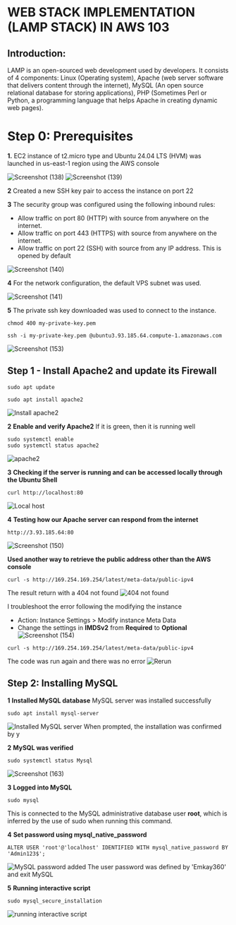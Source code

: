 # WEB STACK IMPLEMENTATION (LAMP STACK) IN AWS 103
## Introduction:
LAMP is an open-sourced web development used by developers. It consists of 4 components: Linux (Operating system), Apache (web server software that delivers content through the internet), MySQL (An open source relational database for storing applications), PHP (Sometimes Perl or Python, a programming language that helps Apache in creating dynamic web pages). 
# Step 0: Prerequisites
**1.** EC2 instance of t2.micro type and Ubuntu 24.04 LTS (HVM) was launched in us-east-1 region using the AWS console  

![Screenshot (138)](https://github.com/Emkay360/StegHub_DevOps-Cloud_Engineering/assets/56301419/549148bd-6768-4e22-b09c-75e5108770d8)
![Screenshot (139)](https://github.com/Emkay360/StegHub_DevOps-Cloud_Engineering/assets/56301419/7805438c-c68e-40a5-ad7d-0bcb283669e3)  

**2** Created a new SSH key pair to access the instance on port 22

**3** The security group was configured using the following inbound rules:

- Allow traffic on port 80 (HTTP) with source from anywhere on the internet.
- Allow traffic on port 443 (HTTPS) with source from anywhere on the internet.
- Allow traffic on port 22 (SSH) with source from any IP address. This is opened by default
  
![Screenshot (140)](https://github.com/Emkay360/StegHub_DevOps-Cloud_Engineering/assets/56301419/2ec68129-cda8-4f29-a419-fc75b5c6059e)

**4** For the network configuration, the default VPS subnet was used.

![Screenshot (141)](https://github.com/Emkay360/StegHub_DevOps-Cloud_Engineering/assets/56301419/2bf58110-92d1-4e02-98f1-1283f9adeaad)

**5** The private ssh key downloaded was used to connect to the instance.

```
chmod 400 my-private-key.pem
```
```
ssh -i my-private-key.pem @ubuntu3.93.185.64.compute-1.amazonaws.com
```

![Screenshot (153)](https://github.com/Emkay360/StegHub_DevOps-Cloud_Engineering/assets/56301419/6aea6fe2-ff07-49f7-aa42-5ca240f9f22e)


## Step 1 - Install Apache2 and update its Firewall
```
sudo apt update
```
```
sudo apt install apache2
```
![Install apache2](https://github.com/Emkay360/StegHub_DevOps-Cloud_Engineering/assets/56301419/1637ad7a-bb54-4f1f-802b-87b9b5075c1e)

**2** **Enable and verify Apache2**
If it is green, then it is running well
```
sudo systemctl enable
sudo systemctl status apache2
```
![apache2](https://github.com/Emkay360/StegHub_DevOps-Cloud_Engineering/assets/56301419/8efaf5ae-e567-4463-84b9-0b29e8fa0e36)

**3** **Checking if the server is running and can be accessed locally through the Ubuntu Shell**
```
curl http://localhost:80
```
![Local host](https://github.com/Emkay360/StegHub_DevOps-Cloud_Engineering/assets/56301419/1ed7352d-4489-45f3-80a0-16845c5703b0)

**4** **Testing how our Apache server can respond from the internet**
```
http://3.93.185.64:80
```
![Screenshot (150)](https://github.com/Emkay360/StegHub_DevOps-Cloud_Engineering/assets/56301419/70cb8a0a-c9ef-473b-b959-371805341220)

**Used another way to retrieve the public address other than the AWS console**
```
curl -s http://169.254.169.254/latest/meta-data/public-ipv4
```
The result return with a 404 not found
![404 not found](https://github.com/Emkay360/StegHub_DevOps-Cloud_Engineering/assets/56301419/cfbf49e3-fd40-43bf-9ed5-3e4a614c945c)

I troubleshoot the error following the modifying the instance
- Action: Instance Settings > Modify instance Meta Data
- Change the settings in **IMDSv2** from **Required** to **Optional**
![Screenshot (154)](https://github.com/Emkay360/StegHub_DevOps-Cloud_Engineering/assets/56301419/d08ac0bc-96cf-4949-bfb2-6749b7b57ef6)
```
curl -s http://169.254.169.254/latest/meta-data/public-ipv4
```
The code was run again and there was no error
![Rerun](https://github.com/Emkay360/StegHub_DevOps-Cloud_Engineering/assets/56301419/921e6043-5ef8-4724-84d3-d938527e4871)

## Step 2: Installing MySQL
**1** **Installed MySQL database**
MySQL server was installed successfully
```
sudo apt install mysql-server
```
![Installed MySQL server](https://github.com/Emkay360/StegHub_DevOps-Cloud_Engineering/assets/56301419/837381f0-1725-4cb4-82d7-d5de74287020)
When prompted, the installation was confirmed by y

**2** **MySQL was verified**
```
sudo systemctl status Mysql
```
![Screenshot (163)](https://github.com/Emkay360/StegHub_DevOps-Cloud_Engineering/assets/56301419/e71a330b-1664-492f-b5bb-5cd5ea14795e)

**3** **Logged into MySQL**
```
sudo mysql
```
This is connected to the MySQL administrative database user **root**, which is inferred by the use of sudo when running this command.

**4** **Set password using mysql_native_password**
```
ALTER USER 'root'@'localhost' IDENTIFIED WITH mysql_native_password BY 'Admin123$';
```
![MySQL password added](https://github.com/Emkay360/StegHub_DevOps-Cloud_Engineering/assets/56301419/49ea35bd-2d41-4125-b11b-b235456fc6d0)
The user password was defined by 'Emkay360' and exit MySQL

**5** **Running interactive script**
```
sudo mysql_secure_installation
```
![running interactive script](https://github.com/Emkay360/StegHub_DevOps-Cloud_Engineering/assets/56301419/9719e86e-5ca3-41f5-8480-8d7574523e14)

